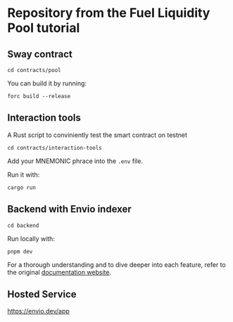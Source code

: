 # Repository from the Fuel Liquidity Pool tutorial

## Sway contract

```
cd contracts/pool
```

You can build it by running:

```
forc build --release
```

## Interaction tools

A Rust script to conviniently test the smart contract on testnet

```
cd contracts/interaction-tools
```

Add your MNEMONIC phrace into the `.env` file.

Run it with:

```
cargo run
```

## Backend with Envio indexer

```
cd backend
```

Run locally with:

```
pnpm dev
```

For a thorough understanding and to dive deeper into each feature, refer to the original [documentation website](https://docs.envio.dev/).

## Hosted Service

https://envio.dev/app
